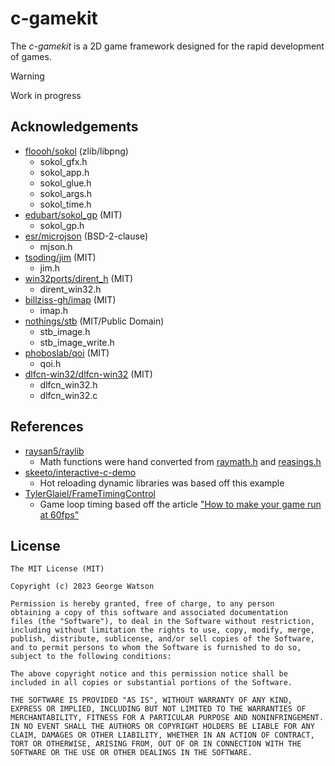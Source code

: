 # c-gamekit 

The _c-gamekit_ is a 2D game framework designed for the rapid development of games.

> [!WARNING]
> Work in progress

## Acknowledgements

- [floooh/sokol](https://github.com/floooh/sokol) (zlib/libpng)
    - sokol_gfx.h
    - sokol_app.h
    - sokol_glue.h
    - sokol_args.h
    - sokol_time.h
- [edubart/sokol_gp](https://github.com/edubart/sokol_gp) (MIT)
    - sokol_gp.h
- [esr/microjson](https://gitlab.com/esr/microjson/) (BSD-2-clause)
    - mjson.h
- [tsoding/jim](https://github.com/tsoding/jim) (MIT)
    - jim.h
- [win32ports/dirent_h](https://github.com/win32ports/dirent_h/) (MIT)
    - dirent_win32.h
- [billziss-gh/imap](https://github.com/billziss-gh/imap) (MIT)
    - imap.h
- [nothings/stb](https://github.com/nothings/stb) (MIT/Public Domain)
    - stb_image.h
    - stb_image_write.h
- [phoboslab/qoi](https://github.com/phoboslab/qoi) (MIT)
    - qoi.h
- [dlfcn-win32/dlfcn-win32](https://github.com/dlfcn-win32/dlfcn-win32) (MIT)
    - dlfcn_win32.h
    - dlfcn_win32.c

## References

- [raysan5/raylib](https://github.com/raysan5/raylib/)
    - Math functions were hand converted from [raymath.h](https://github.com/raysan5/raylib/blob/master/src/raymath.h) and [reasings.h](https://github.com/raysan5/raylib/blob/master/examples/others/reasings.h)
- [skeeto/interactive-c-demo](https://github.com/skeeto/interactive-c-demo)
    - Hot reloading dynamic libraries was based off this example
- [TylerGlaiel/FrameTimingControl](https://github.com/TylerGlaiel/FrameTimingControl)
    - Game loop timing based off the article ["How to make your game run at 60fps"](https://medium.com/@tglaiel/how-to-make-your-game-run-at-60fps-24c61210fe75)

## License
```
The MIT License (MIT)

Copyright (c) 2023 George Watson

Permission is hereby granted, free of charge, to any person
obtaining a copy of this software and associated documentation
files (the "Software"), to deal in the Software without restriction,
including without limitation the rights to use, copy, modify, merge,
publish, distribute, sublicense, and/or sell copies of the Software,
and to permit persons to whom the Software is furnished to do so,
subject to the following conditions:

The above copyright notice and this permission notice shall be
included in all copies or substantial portions of the Software.

THE SOFTWARE IS PROVIDED "AS IS", WITHOUT WARRANTY OF ANY KIND,
EXPRESS OR IMPLIED, INCLUDING BUT NOT LIMITED TO THE WARRANTIES OF
MERCHANTABILITY, FITNESS FOR A PARTICULAR PURPOSE AND NONINFRINGEMENT.
IN NO EVENT SHALL THE AUTHORS OR COPYRIGHT HOLDERS BE LIABLE FOR ANY
CLAIM, DAMAGES OR OTHER LIABILITY, WHETHER IN AN ACTION OF CONTRACT,
TORT OR OTHERWISE, ARISING FROM, OUT OF OR IN CONNECTION WITH THE
SOFTWARE OR THE USE OR OTHER DEALINGS IN THE SOFTWARE.

```
